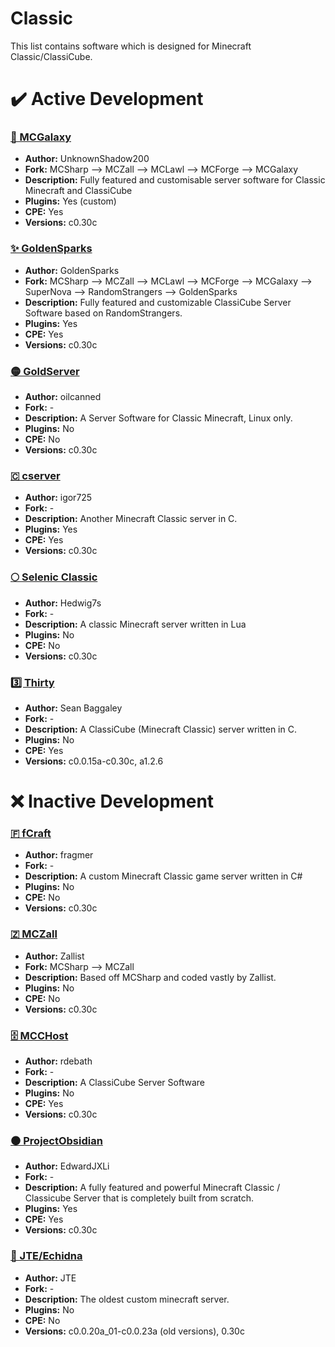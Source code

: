 # Classic
This list contains software which is designed for Minecraft Classic/ClassiCube.

# ✔️ Active Development
### [🌌 MCGalaxy](https://github.com/ClassiCube/MCGalaxy)
- **Author:** UnknownShadow200
- **Fork:** MCSharp --> MCZall --> MCLawl --> MCForge --> MCGalaxy
- **Description:** Fully featured and customisable server software for Classic Minecraft and ClassiCube
- **Plugins:** Yes (custom)
- **CPE:** Yes
- **Versions:** c0.30c


### [✨ GoldenSparks](https://sourceforge.net/projects/mczall/files/)
- **Author:** GoldenSparks
- **Fork:** MCSharp --> MCZall --> MCLawl --> MCForge --> MCGalaxy --> SuperNova --> RandomStrangers --> GoldenSparks
- **Description:** Fully featured and customizable ClassiCube Server Software based on RandomStrangers.
- **Plugins:** Yes
- **CPE:** Yes
- **Versions:** c0.30c


### [🟡 GoldServer](https://github.com/oilcanned/GoldServer)
- **Author:** oilcanned
- **Fork:** -
- **Description:** A Server Software for Classic Minecraft, Linux only.
- **Plugins:** No
- **CPE:** No
- **Versions:** c0.30c


### [🇨 cserver](https://github.com/igor725/cserver)
- **Author:** igor725
- **Fork:** -
- **Description:** Another Minecraft Classic server in C.
- **Plugins:** Yes
- **CPE:** Yes
- **Versions:** c0.30c

### [🌕 Selenic Classic](https://github.com/Hedwig7s/Selenic-Classic)
- **Author:** Hedwig7s
- **Fork:** -
- **Description:** A classic Minecraft server written in Lua
- **Plugins:** No
- **CPE:** No
- **Versions:** c0.30c
  
### [3️⃣ Thirty](https://dev.firestick.games/sean/thirty)
- **Author:** Sean Baggaley
- **Fork:** -
- **Description:** A ClassiCube (Minecraft Classic) server written in C.
- **Plugins:** No
- **CPE:** Yes
- **Versions:** c0.0.15a-c0.30c, a1.2.6

# ❌ Inactive Development
### [🇫 fCraft](https://github.com/mstefarov/fCraft)
- **Author:** fragmer
- **Fork:** -
- **Description:** A custom Minecraft Classic game server written in C#
- **Plugins:** No
- **CPE:** No
- **Versions:** c0.30c

### [🇿 MCZall](https://sourceforge.net/projects/mczall/files/)
- **Author:** Zallist
- **Fork:** MCSharp --> MCZall
- **Description:** Based off MCSharp and coded vastly by Zallist.
- **Plugins:** No
- **CPE:** No
- **Versions:** c0.30c
  
### [🗄️ MCCHost](https://github.com/rdebath/mcchost)
- **Author:** rdebath
- **Fork:** -
- **Description:** A ClassiCube Server Software
- **Plugins:** No
- **CPE:** Yes
- **Versions:** c0.30c

### [⚫ ProjectObsidian](https://github.com/EdwardJXLi/ProjectObsidian)
- **Author:** EdwardJXLi
- **Fork:** -
- **Description:** A fully featured and powerful Minecraft Classic / Classicube Server that is completely built from scratch.
- **Plugins:** Yes
- **CPE:** Yes
- **Versions:** c0.30c

### [🦔 JTE/Echidna](https://github.com/Minecraft-Classic-Server-Archive/JTE)
- **Author:** JTE
- **Fork:** -
- **Description:** The oldest custom minecraft server. 
- **Plugins:** No
- **CPE:** No
- **Versions:** c0.0.20a_01-c0.0.23a (old versions), 0.30c
